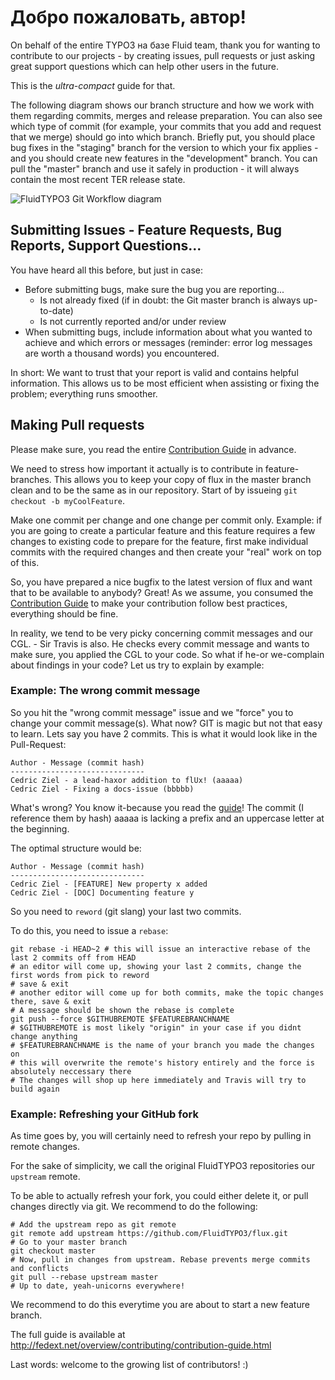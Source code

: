 Добро пожаловать, автор!
========================

On behalf of the entire TYPO3 на базе Fluid team, thank you for wanting to contribute to our
projects - by creating issues, pull requests or just asking great support questions which
can help other users in the future.

This is the *ultra-compact* guide for that.

The following diagram shows our branch structure and how we work with them regarding commits,
merges and release preparation. You can also see which type of commit (for example, your
commits that you add and request that we merge) should go into which branch. Briefly put, you
should place bug fixes in the "staging" branch for the version to which your fix applies - and
you should create new features in the "development" branch. You can pull the "master" branch
and use it safely in production - it will always contain the most recent TER release state.

![FluidTYPO3 Git Workflow diagram](Images/GitFlowDiagram.png)

## Submitting Issues - Feature Requests, Bug Reports, Support Questions...

You have heard all this before, but just in case:

* Before submitting bugs, make sure the bug you are reporting...
  - Is not already fixed (if in doubt: the Git master branch is always up-to-date)
  - Is not currently reported and/or under review
* When submitting bugs, include information about what you wanted to achieve and which errors
  or messages (reminder: error log messages are worth a thousand words) you encountered.

In short: We want to trust that your report is valid and contains helpful information. This
allows us to be most efficient when assisting or fixing the problem; everything runs smoother.

## Making Pull requests

Please make sure, you read the entire [Contribution Guide][contributionGuide] in advance.

We need to stress how important it actually is to contribute in feature-branches. This allows
you to keep your copy of flux in the master branch clean and to be the same as in our repository.
Start of by issueing ``git checkout -b myCoolFeature``.

Make one commit per change and one change per commit only. Example: if you are going to create
a particular feature and this feature requires a few changes to existing code to prepare for
the feature, first make individual commits with the required changes and then create your
"real" work on top of this.

So, you have prepared a nice bugfix to the latest version of flux and want that to be available
to anybody? Great! As we assume, you consumed the [Contribution Guide][contributionGuide]
to make your contribution follow best practices, everything should be fine.

In reality, we tend to be very picky concerning commit messages and our CGL. - Sir Travis
is also. He checks every commit message and wants to make sure, you applied the CGL to your
code. So what if he-or we-complain about findings in your code? Let us try to explain by
example:

### Example: The wrong commit message

So you hit the "wrong commit message" issue and we "force" you to change your commit
message(s). What now? GIT is magic but not that easy to learn. Lets say you have 2 commits.
This is what it would look like in the Pull-Request:

```
Author - Message (commit hash)
------------------------------
Cedric Ziel - a lead-haxor addition to flUx! (aaaaa)
Cedric Ziel - Fixing a docs-issue (bbbbb)
```

What's wrong? You know it-because you read the [guide][contributionGuide]! The commit
(I reference them by hash) aaaaa is lacking a prefix and an uppercase letter at the
beginning.

The optimal structure would be:

```
Author - Message (commit hash)
------------------------------
Cedric Ziel - [FEATURE] New property x added
Cedric Ziel - [DOC] Documenting feature y
```

So you need to ``reword`` (git slang) your last two commits.

To do this, you need to issue a ``rebase``:
```
git rebase -i HEAD~2 # this will issue an interactive rebase of the last 2 commits off from HEAD
# an editor will come up, showing your last 2 commits, change the first words from pick to reword
# save & exit
# another editor will come up for both commits, make the topic changes there, save & exit
# A message should be shown the rebase is complete
git push --force $GITHUBREMOTE $FEATUREBRANCHNAME
# $GITHUBREMOTE is most likely "origin" in your case if you didnt change anything
# $FEATUREBRANCHNAME is the name of your branch you made the changes on
# this will overwrite the remote's history entirely and the force is absolutely neccessary there
# The changes will shop up here immediately and Travis will try to build again
```

### Example: Refreshing your GitHub fork

As time goes by, you will certainly need to refresh your repo by pulling in remote changes.

For the sake of simplicity, we call the original FluidTYPO3 repositories our ``upstream`` remote.

To be able to actually refresh your fork, you could either delete it, or pull changes directly via
git. We recommend to do the following:

```
# Add the upstream repo as git remote
git remote add upstream https://github.com/FluidTYPO3/flux.git
# Go to your master branch
git checkout master
# Now, pull in changes from upstream. Rebase prevents merge commits and conflicts
git pull --rebase upstream master
# Up to date, yeah-unicorns everywhere!
```

We recommend to do this everytime you are about to start a new feature branch.

The full guide is available at http://fedext.net/overview/contributing/contribution-guide.html

Last words: welcome to the growing list of contributors! :)

[contributionGuide]: https://github.com/FluidTYPO3/flux.git "FluidTYPO3 contribution guide"
[pomodoro]: http://www.pomodorotechnique.com/ "The Pomodory Technique"
